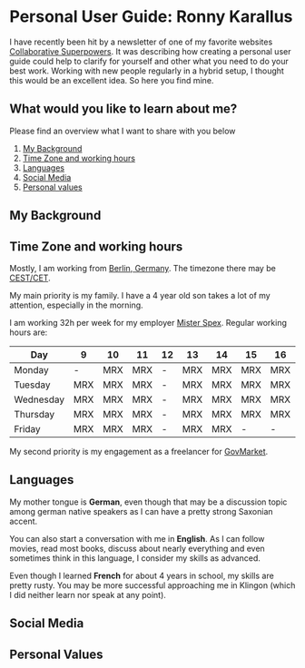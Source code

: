 # Personal User Guide: Ronny Karallus
I have recently been hit by a newsletter of one of my favorite websites [Collaborative Superpowers](https://www.collaborationsuperpowers.com/). It was describing how creating a personal user guide could help to clarify for yourself and other what you need to do your best work. Working with new people regularly in a hybrid setup, I thought this would be an excellent idea. So here you find mine.

## What would you like to learn about me?
Please find an overview what I want to share with you below

1) [My Background](./#my-background)
2) [Time Zone and working hours](./#time-zone-and-working-hours)
3) [Languages](./#languages)
4) [Social Media](./#social-media)
5) [Personal values](./#personal-values)

## My Background

## Time Zone and working hours
Mostly, I am working from [Berlin, Germany](https://goo.gl/maps/KaqwKxjaXW8ErXvw9). The timezone there may be [CEST/CET](https://www.timeanddate.com/time/zone/germany/berlin-state).

My main priority is my family. I have a 4 year old son takes a lot of my attention, especially in the morning. 

I am working 32h per week for my employer [Mister Spex](https://www.misterspex.de/). Regular working hours are:

| Day       | 9   | 10  | 11  | 12  | 13  | 14  | 15  | 16  | 17  | 18  | 19  |
|-----------|-----|-----|-----|-----|-----|-----|-----|-----|-----|-----|-----|
| Monday    |  -  | MRX | MRX |  -  | MRX | MRX | MRX | MRX |  -  |  -  |  -  |
| Tuesday   | MRX | MRX | MRX |  -  | MRX | MRX | MRX | MRX |  -  |  -  |  -  |
| Wednesday | MRX | MRX | MRX |  -  | MRX | MRX | MRX | MRX |  -  |  -  |  -  |
| Thursday  | MRX | MRX | MRX |  -  | MRX | MRX | MRX | MRX |  -  |  -  |  -  |
| Friday    | MRX | MRX | MRX |  -  | MRX | MRX |  -  |  -  |  -  |  -  |  -  |

My second priority is my engagement as a freelancer for [GovMarket](https://www.govmarket.de/).

## Languages
My mother tongue is **German**, even though that may be a discussion topic among german native speakers as I can have a pretty strong Saxonian accent.

You can also start a conversation with me in **English**. As I can follow movies, read most books, discuss about nearly everything and even sometimes think in this language, I consider my skills as advanced.

Even though I learned **French** for about 4 years in school, my skills are pretty rusty. You may be more successful approaching me in Klingon (which I did neither learn nor speak at any point).

## Social Media

## Personal Values
